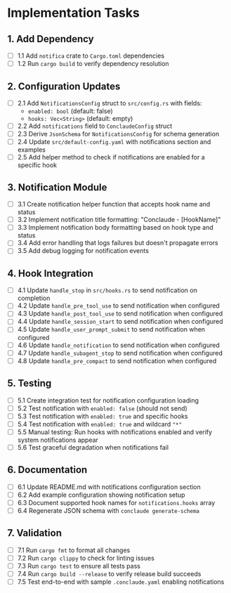 # Implementation Tasks

## 1. Add Dependency

- [ ] 1.1 Add `notifica` crate to `Cargo.toml` dependencies
- [ ] 1.2 Run `cargo build` to verify dependency resolution

## 2. Configuration Updates

- [ ] 2.1 Add `NotificationsConfig` struct to `src/config.rs` with fields:
  - `enabled: bool` (default: false)
  - `hooks: Vec<String>` (default: empty)
- [ ] 2.2 Add `notifications` field to `ConclaudeConfig` struct
- [ ] 2.3 Derive `JsonSchema` for `NotificationsConfig` for schema generation
- [ ] 2.4 Update `src/default-config.yaml` with notifications section and examples
- [ ] 2.5 Add helper method to check if notifications are enabled for a specific hook

## 3. Notification Module

- [ ] 3.1 Create notification helper function that accepts hook name and status
- [ ] 3.2 Implement notification title formatting: "Conclaude - [HookName]"
- [ ] 3.3 Implement notification body formatting based on hook type and status
- [ ] 3.4 Add error handling that logs failures but doesn't propagate errors
- [ ] 3.5 Add debug logging for notification events

## 4. Hook Integration

- [ ] 4.1 Update `handle_stop` in `src/hooks.rs` to send notification on completion
- [ ] 4.2 Update `handle_pre_tool_use` to send notification when configured
- [ ] 4.3 Update `handle_post_tool_use` to send notification when configured
- [ ] 4.4 Update `handle_session_start` to send notification when configured
- [ ] 4.5 Update `handle_user_prompt_submit` to send notification when configured
- [ ] 4.6 Update `handle_notification` to send notification when configured
- [ ] 4.7 Update `handle_subagent_stop` to send notification when configured
- [ ] 4.8 Update `handle_pre_compact` to send notification when configured

## 5. Testing

- [ ] 5.1 Create integration test for notification configuration loading
- [ ] 5.2 Test notification with `enabled: false` (should not send)
- [ ] 5.3 Test notification with `enabled: true` and specific hooks
- [ ] 5.4 Test notification with `enabled: true` and wildcard `"*"`
- [ ] 5.5 Manual testing: Run hooks with notifications enabled and verify system notifications appear
- [ ] 5.6 Test graceful degradation when notifications fail

## 6. Documentation

- [ ] 6.1 Update README.md with notifications configuration section
- [ ] 6.2 Add example configuration showing notification setup
- [ ] 6.3 Document supported hook names for `notifications.hooks` array
- [ ] 6.4 Regenerate JSON schema with `conclaude generate-schema`

## 7. Validation

- [ ] 7.1 Run `cargo fmt` to format all changes
- [ ] 7.2 Run `cargo clippy` to check for linting issues
- [ ] 7.3 Run `cargo test` to ensure all tests pass
- [ ] 7.4 Run `cargo build --release` to verify release build succeeds
- [ ] 7.5 Test end-to-end with sample `.conclaude.yaml` enabling notifications
